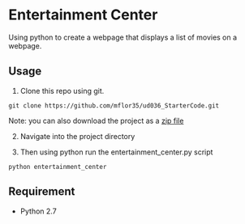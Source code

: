# Entertainment Center

Using python to create a webpage that displays a list of movies on a webpage.

## Usage

1. Clone this repo using git.

```git clone https://github.com/mflor35/ud036_StarterCode.git ```

Note:
you can also download the project as a [zip file]("https://github.com/mflor35/ud036_StarterCode/archive/master.zip")

2. Navigate into the project directory

3. Then using python run the entertainment_center.py script

```python entertainment_center```

## Requirement

* Python 2.7
